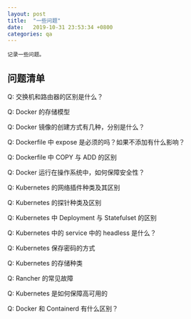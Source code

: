 ```yaml
---
layout: post
title:  "一些问题"
date:   2019-10-31 23:53:34 +0800
categories: qa
---
```


    记录一些问题。

## 问题清单

Q: 交换机和路由器的区别是什么？

Q: Docker 的存储模型

Q: Docker 镜像的创建方式有几种，分别是什么？

Q: Dockerfile 中 expose 是必须的吗？如果不添加有什么影响？

Q: Dockerfile 中 COPY 与 ADD 的区别

Q: Docker 运行在操作系统中，如何保障安全性？

Q: Kubernetes 的网络插件种类及其区别

Q: Kubernetes 的探针种类及区别

Q: Kubernetes 中 Deployment 与 Statefulset 的区别

Q: Kubernetes 中的 service 中的 headless 是什么？

Q: Kubernetes 保存密码的方式

Q: Kubernetes 的存储种类

Q: Rancher 的常见故障

Q: Kubernetes 是如何保障高可用的

Q: Docker 和 Containerd 有什么区别？